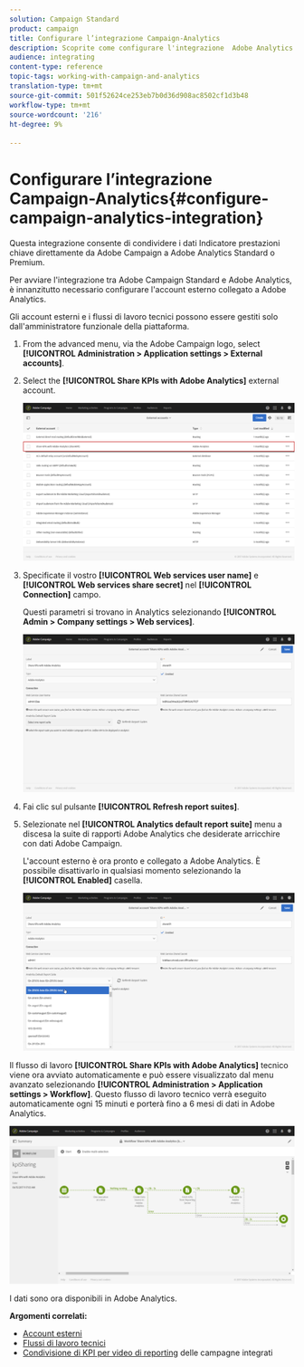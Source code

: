 ```yaml
---
solution: Campaign Standard
product: campaign
title: Configurare l’integrazione Campaign-Analytics
description: Scoprite come configurare l'integrazione  Adobe Analytics per iniziare a misurare il successo delle comunicazioni e-mail.
audience: integrating
content-type: reference
topic-tags: working-with-campaign-and-analytics
translation-type: tm+mt
source-git-commit: 501f52624ce253eb7b0d36d908ac8502cf1d3b48
workflow-type: tm+mt
source-wordcount: '216'
ht-degree: 9%

---
```



# Configurare l’integrazione Campaign-Analytics{#configure-campaign-analytics-integration}

Questa integrazione consente di condividere i dati Indicatore prestazioni chiave direttamente da  Adobe Campaign a  Adobe Analytics Standard o Premium.

Per avviare l&#39;integrazione tra  Adobe Campaign Standard e  Adobe Analytics, è innanzitutto necessario configurare l&#39;account esterno collegato a  Adobe Analytics.

Gli account esterni e i flussi di lavoro tecnici possono essere gestiti solo dall&#39;amministratore funzionale della piattaforma.

1. From the advanced menu, via the Adobe Campaign logo, select **[!UICONTROL Administration > Application settings > External accounts]**.
1. Select the **[!UICONTROL Share KPIs with Adobe Analytics]** external account.

   ![](assets/analytics_2.png)

1. Specificate il vostro **[!UICONTROL Web services user name]** e **[!UICONTROL Web services share secret]** nel **[!UICONTROL Connection]** campo.

   Questi parametri si trovano in Analytics selezionando **[!UICONTROL Admin > Company settings > Web services]**.

   ![](assets/analytics_1.png)

1. Fai clic sul pulsante **[!UICONTROL Refresh report suites]**.
1. Selezionate nel **[!UICONTROL Analytics default report suite]** menu a discesa la suite di rapporti Adobe Analytics  che desiderate arricchire con  dati Adobe Campaign.

   L&#39;account esterno è ora pronto e collegato a  Adobe Analytics. È possibile disattivarlo in qualsiasi momento selezionando la **[!UICONTROL Enabled]** casella.

   ![](assets/analytics.png)

Il flusso di lavoro **[!UICONTROL Share KPIs with Adobe Analytics]** tecnico viene ora avviato automaticamente e può essere visualizzato dal menu avanzato selezionando **[!UICONTROL Administration > Application settings > Workflow]**. Questo flusso di lavoro tecnico verrà eseguito automaticamente ogni 15 minuti e porterà fino a 6 mesi di dati in  Adobe Analytics.

![](assets/analytics_3.png)

I dati sono ora disponibili in  Adobe Analytics.

**Argomenti correlati:**

* [Account esterni](../../administration/using/external-accounts.md)
* [Flussi di lavoro tecnici](../../administration/using/technical-workflows.md)
* [Condivisione di KPI per video di reporting](https://helpx.adobe.com/it/marketing-cloud/how-to/email-marketing.html) delle campagne integrati

